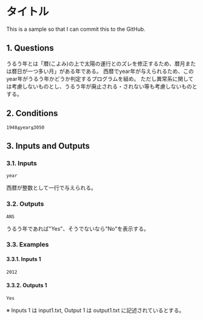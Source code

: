 # タイトル

This is a sample so that I can commit this to the GitHub.

## 1. Questions

うるう年とは「暦(こよみ)の上で太陽の運行とのズレを修正するため、暦月または暦日が一つ多い月」がある年である。
西暦でyear年が与えられるため、このyear年がうるう年かどうか判定するプログラムを組め。
ただし異常系に関しては考慮しないものとし、うるう年が廃止される・されない等も考慮しないものとする。

## 2. Conditions

```
1948≦year≦3050
```

## 3. Inputs and Outputs

### 3.1. Inputs

```
year
```

西暦が整数として一行で与えられる。

### 3.2. Outputs

```
ANS
```

うるう年であれば"Yes"、そうでないなら"No"を表示する。

### 3.3. Examples

#### 3.3.1. Inputs 1

```
2012
```
#### 3.3.2. Outputs 1

```
Yes
```

※ Inputs 1 は input1.txt, Output 1 は output1.txt に記述されているとする。

